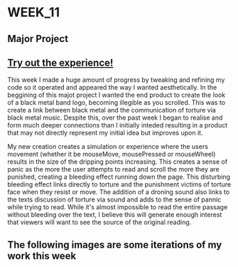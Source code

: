 # WEEK_11

## Major Project
## [Try out the experience!](https://TajHealy.github.io/CodeWords/week_11/tinkeredWeek11/)

This week I made a huge amount of progress by tweaking and refining my code so it operated and appeared the way I wanted aesthetically. In the beggining of this majot project I wanted the end product to create the look of a black metal band logo, becoming illegible as you scrolled. This was to create a link between black metal and the communication of torture via black metal music. Despite this, over the past week I began to realise and form much deeper connections than I initially inteded resulting in a product that may not directly represent my initial idea but improves upon it. 

My new creation creates a simulation or experience where the users movement (whether it be mouseMove, mousePressed or mouseWheel) results in the size of the dripping points increasing. This creates a sense of panic as the more the user attempts to read and scroll the more they are punished, creating a bleeding effect running down the page. This disturbing bleeding effect links directly to torture and the punishment victims of torture face when they resist or move. The addition of a droning sound also links to the texts discussion of torture via sound and adds to the sense of pannic while trying to read. While it's almost impossible to read the entire passage without bleeding over the text, I believe this will generate enough interest that viewers will want to see the source of the original reading.

## The following images are some iterations of my work this week
